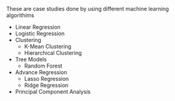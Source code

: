 These are case studies done by using different machine learning algorithims
- Linear Regression
- Logistic Regression
- Clustering
  - K-Mean Clustering
  - Hierarchical Clustering
- Tree Models
  - Random Forest
- Advance Regression
  - Lasso Regression
  - Ridge Regression
- Principal Component Analysis
